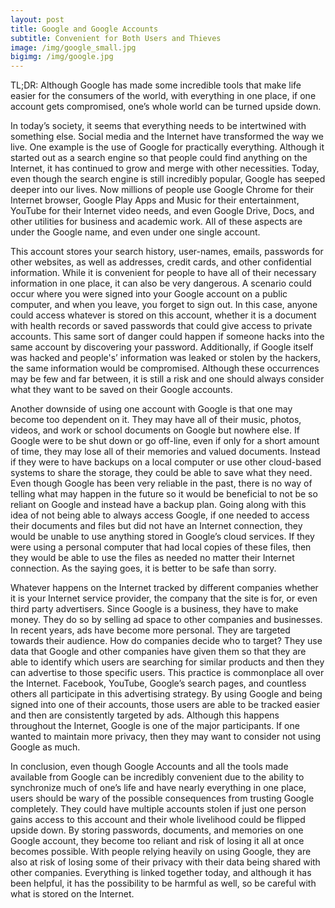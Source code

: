 ```yaml
---
layout: post
title: Google and Google Accounts
subtitle: Convenient for Both Users and Thieves
image: /img/google_small.jpg
bigimg: /img/google.jpg
---
```


TL;DR: Although Google has made some incredible tools that make life easier for the consumers of the world, with everything in one place, if one account gets compromised, one’s whole world can be turned upside down.

In today’s society, it seems that everything needs to be intertwined with something else. Social media and the Internet have transformed the way we live. One example is the use of Google for practically everything. Although it started out as a search engine so that people could find anything on the Internet, it has continued to grow and merge with other necessities. Today, even though the search engine is still incredibly popular, Google has seeped deeper into our lives. Now millions of people use Google Chrome for their Internet browser, Google Play Apps and Music for their entertainment, YouTube for their Internet video needs, and even Google Drive, Docs, and other utilities for business and academic work. All of these aspects are under the Google name, and even under one single account.

This account stores your search history, user-names, emails, passwords for other websites, as well as addresses, credit cards, and other confidential information. While it is convenient for people to have all of their necessary information in one place, it can also be very dangerous. A scenario could occur where you were signed into your Google account on a public computer, and when you leave, you forget to sign out. In this case, anyone could access whatever is stored on this account, whether it is a document with health records or saved passwords that could give access to private accounts. This same sort of danger could happen if someone hacks into the same account by discovering your password. Additionally, if Google itself was hacked and people's’ information was leaked or stolen by the hackers, the same information would be compromised. Although these occurrences may be few and far between, it is still a risk and one should always consider what they want to be saved on their Google accounts.

Another downside of using one account with Google is that one may become too dependent on it. They may have all of their music, photos, videos, and work or school documents on Google but nowhere else. If Google were to be shut down or go off-line, even if only for a short amount of time, they may lose all of their memories and valued documents. Instead if they were to have backups on a local computer or use other cloud-based systems to share the storage, they could be able to save what they need. Even though Google has been very reliable in the past, there is no way of telling what may happen in the future so it would be beneficial to not be so reliant on Google and instead have a backup plan. Going along with this idea of not being able to always access Google, if one needed to access their documents and files but did not have an Internet connection, they would be unable to use anything stored in Google’s cloud services. If they were using a personal computer that had local copies of these files, then they would be able to use the files as needed no matter their Internet connection. As the saying goes, it is better to be safe than sorry.

Whatever happens on the Internet tracked by different companies whether it is your Internet service provider, the company that the site is for, or even third party advertisers. Since Google is a business, they have to make money. They do so by selling ad space to other companies and businesses. In recent years, ads have become more personal. They are targeted towards their audience. How do companies decide who to target? They use data that Google and other companies have given them so that they are able to identify which users are searching for similar products and then they can advertise to those specific users. This practice is commonplace all over the Internet. Facebook, YouTube, Google’s search pages, and countless others all participate in this advertising strategy. By using Google and being signed into one of their accounts, those users are able to be tracked easier and then are consistently targeted by ads. Although this happens throughout the Internet, Google is one of the major participants. If one wanted to maintain more privacy, then they may want to consider not using Google as much.

In conclusion, even though Google Accounts and all the tools made available from Google can be incredibly convenient due to the ability to synchronize much of one’s life and have nearly everything in one place, users should be wary of the possible consequences from trusting Google completely. They could have multiple accounts stolen if just one person gains access to this account and their whole livelihood could be flipped upside down. By storing passwords, documents, and memories on one Google account, they become too reliant and risk of losing it all at once becomes possible. With people relying heavily on using Google, they are also at risk of losing some of their privacy with their data being shared with other companies. Everything is linked together today, and although it has been helpful, it has the possibility to be harmful as well, so be careful with what is stored on the Internet.
